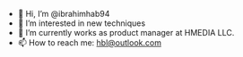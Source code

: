 - 👋 Hi, I’m @ibrahimhab94
- 👀 I’m interested in new techniques
- 🌱 I’m currently works as product manager at HMEDIA LLC.
- 📫 How to reach me: hbl@outlook.com 

<!---
ibrahimhab94/ibrahimhab94 is a ✨ special ✨ repository because its `README.md` (this file) appears on your GitHub profile.
You can click the Preview link to take a look at your changes.
--->

